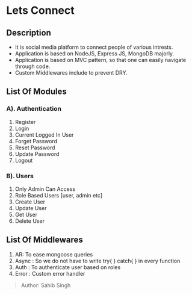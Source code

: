 # Lets Connect

## __Description__
- It is social media platform to connect people of various intrests.
- Application is based on NodeJS, Express JS, MongoDB majorly.
- Application is based on MVC pattern, so that one can easily navigate through code.
- Custom Middlewares include to prevent DRY.


## __List Of Modules__
### A). Authentication 
1. Register
2. Login
3. Current Logged In User
4. Forget Password
5. Reset Password
6. Update Password
7. Logout

### B). Users
1. Only Admin Can Access
2. Role Based Users [user, admin etc]
3. Create User
4. Update User
5. Get User
6. Delete User

## __List Of Middlewares__
1. AR: To ease mongoose queries
2. Async : So we do not have to write try{ } catch{ } in every function
3. Auth : To authenticate user based on roles
4. Error : Custom error handler

> Author: Sahib Singh